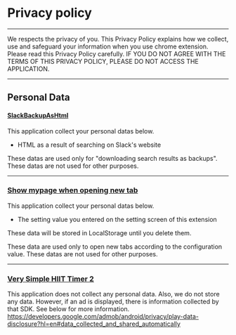 # Privacy policy
---
We respects the privacy of you. This Privacy Policy explains how we collect, use and safeguard your information when you use chrome extension. Please read this Privacy Policy carefully. IF YOU DO NOT AGREE WITH THE TERMS OF THIS PRIVACY POLICY, PLEASE DO NOT ACCESS THE APPLICATION.

---
## Personal Data

#### [SlackBackupAsHtml](/#/md/SlackBackupAsHtml)
This application collect your personal datas below.

* HTML as a result of searching on Slack's website

These datas are used only for "downloading search results as backups".
These datas are not used for other purposes.

---
### [Show mypage when opening new tab](/#/md/Show_mypage_when_opening_new_tab)
This application collect your personal datas below.

* The setting value you entered on the setting screen of this extension

These data will be stored in LocalStorage until you delete them.

These data are used only to open new tabs according to the configuration value.
These datas are not used for other purposes.

---
### [Very Simple HIIT Timer 2](/#/md/HiitTimer2/README)
This application does not collect any personal data. Also, we do not store any data.
However, if an ad is displayed, there is information collected by that SDK. See below for more information.
https://developers.google.com/admob/android/privacy/play-data-disclosure?hl=en#data_collected_and_shared_automatically
